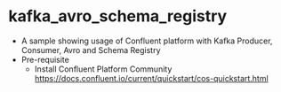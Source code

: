 # kafka_avro_schema_registry
- A sample showing usage of Confluent platform with Kafka Producer, Consumer, Avro and Schema Registry
- Pre-requisite
  - Install Confluent Platform Community https://docs.confluent.io/current/quickstart/cos-quickstart.html
